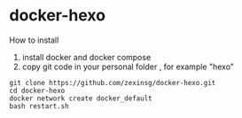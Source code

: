 # docker-hexo
How to install
1. install docker and docker compose
2. copy git code in your personal folder , for example "hexo"
```
git clone https://github.com/zexinsg/docker-hexo.git
cd docker-hexo
docker network create docker_default
bash restart.sh
```
